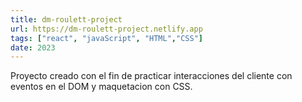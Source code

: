 ```yaml
---
title: dm-roulett-project
url: https://dm-roulett-project.netlify.app
tags: ["react", "javaScript", "HTML","CSS"]
date: 2023
---
```


Proyecto creado con el fin de practicar interacciones del cliente con eventos en el DOM y maquetacion con CSS.
